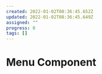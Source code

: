 ```yaml
---
created: 2022-01-02T08:36:45.652Z
updated: 2022-01-02T08:36:45.649Z
assigned: ""
progress: 0
tags: []
---
```


# Menu Component
